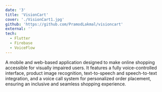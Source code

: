 ```yaml
---
date: '3'
title: 'VisionCart'
cover: './VisionCart1.jpg'
github: 'https://github.com/PramodLakmal/visioncart'
external: ''
tech:
  - Flutter
  - Firebase
  - VoiceFlow
---
```


A mobile and web-based application designed to make online shopping accessible for visually impaired users. It features a fully voice-controlled interface, product image recognition, text-to-speech and speech-to-text integration, and a voice call system for personalized order placement, ensuring an inclusive and seamless shopping experience.